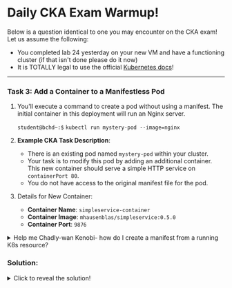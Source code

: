 # Daily CKA Exam Warmup!
Below is a question identical to one you may encounter on the CKA exam! Let us assume the following:
- You completed lab 24 yesterday on your new VM and have a functioning cluster (if that isn't done please do it now)
- It is TOTALLY legal to use the official [Kubernetes docs](https://kubernetes.io/docs/home/)!

---

### Task 3: Add a Container to a Manifestless Pod

1. You'll execute a command to create a pod without using a manifest. The initial container in this deployment will run an Nginx server.

    `student@bchd~:$` `kubectl run mystery-pod --image=nginx`
   
2. **Example CKA Task Description**: 
    - There is an existing pod named `mystery-pod` within your cluster.
    - Your task is to modify this pod by adding an additional container. This new container should serve a simple HTTP service on `containerPort 80`.
    - You do not have access to the original manifest file for the pod.
   
3. Details for New Container:
    - **Container Name**: `simpleservice-container`
    - **Container Image**: `mhausenblas/simpleservice:0.5.0`
    - **Container Port**: `9876`

<details><summary>Help me Chadly-wan Kenobi- how do I create a manifest from a running K8s resource?</summary>
<br>
Here you go, Padawan-

`student@bchd~:$` `kubectl get pod mystery-pod -o yaml > 3-pod.yaml`

</details>   

### Solution:

<details><summary>Click to reveal the solution!</summary>
  
1. First, we're going to need the manifest of that pod. We can create one with the following command:

    `student@bchd~:$` `kubectl get pod mystery-pod -o yaml > 3-pod.yaml`

    > CHAD CKA TIP-- name your manifests after the number of the task with the "kind" (pod, deployment, service, etc.) It makes it a LOT easier to return to manifests later!
  
3. Open the manifest you've made. Under the `spec.template.spec.containers` section, add a new container definition like so:

    ```yaml
    - name: simpleservice-container
      image: mhausenblas/simpleservice:0.5.0
      ports:
      - containerPort: 9876
    ```

4. There's no way to add/remove containers to a pod that is already running, so let's delete the original pod.

    `student@bchd~:$` `kubectl delete pod mystery-pod`

5. Now re-create the pod with the second container added.

    `student@bchd~:$` `kubectl apply -f 3-pod.yaml`
   
6. Always verify before moving on! Check that the new container has been added and is running.

    `student@bchd~:$` `kubectl get pods mystery-pod`

    ```
    mystery-pod   2/2     Running             0          20s
    ```

</details>
